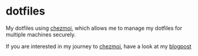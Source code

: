 # dotfiles

My dotfiles using [chezmoi], which allows me to manage my dotfiles for multiple machines securely.

If you are interested in my journey to [chezmoi], have a look at my [blogpost](https://wyssmann.com/blog/2022/08/chezmoi-a-very-cool-tool-to-manage-your-dotfiles/)

[chezmoi]: https://github.com/twpayne/chezmoi/